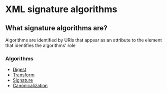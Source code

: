 # XML signature algorithms

## What signature algorithms are?

Algorithms are identified by URIs that appear as an attribute to the element that identifies the algorithms' role

### Algorithms

* [Digest](https://www.w3.org/TR/xmldsig-core1/#sec-MessageDigests)
* [Transform](https://www.w3.org/TR/xmldsig-core1#secTransformAlg)
* [Signature](https://www.w3.org/TR/xmldsig-core1/#sec-SignatureAlg)
* [Canonicalization](https://www.w3.org/TR/xmldsig-core1/#sec-c14nAlg)
